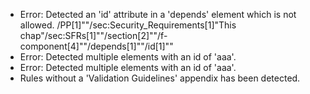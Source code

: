 * Error: Detected an 'id' attribute in a 'depends' element which is not allowed.
          /PP[1]""/sec:Security_Requirements[1]"This chap"/sec:SFRs[1]""/section[2]""/f-component[4]""/depends[1]""/id[1]""
* Error: Detected multiple elements with an id of 'aaa'.
* Error: Detected multiple elements with an id of 'aaa'.
* Rules without a 'Validation Guidelines' appendix has been detected.
